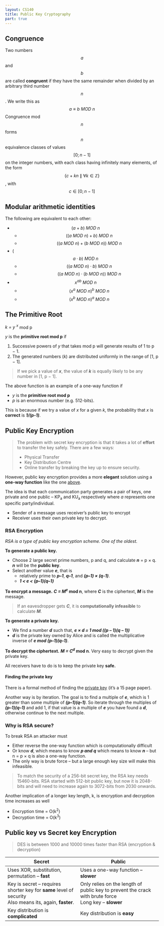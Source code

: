 ```yaml
---
layout: CS140
title: Public Key Cryptography
part: true
---
```


## Congruence

Two numbers $$a$$ and $$b$$ are called **congruent** if they have the same remainder when divided by an arbitrary third number $$n$$. We write this as
$$
a \equiv b\ MOD\ n
$$
Congruence mod $$n$$ forms $$n$$ equivalence classes of values $$[0; n-1]$$ on the integer numbers, with each class having infinitely many elements, of the form $$\{c + kn\ \|\ \forall k \in \mathbb{Z}\}$$, with $$c \in [0; n-1]$$

## Modular arithmetic identities

The following are equivalent to each other:

- $$(a + b)\ MOD\ n$$
  - $$((a\ MOD\ n) + b)\ MOD\ n$$
  - $$((a\ MOD\ n) + (b\ MOD\ n))\ MOD\ n$$
- ($$a \cdot b)\ MOD\ n$$
  - $$((a\ MOD\ n) \cdot b)\ MOD\ n$$
  - $$((a\ MOD\ n) \cdot (b\ MOD\ n))\ MOD\ n$$
- $$x^{ab}\ MOD\ n$$
  - $$(x^a\ MOD\ n)^b\ MOD\ n$$
  - $$(x^b\ MOD\ n)^a\ MOD\ n$$

## The Primitive Root

*k = y <sup>x</sup>* mod p

*y* is the **primitive root mod p** if

1. Successive powers of *y* that takes mod p will generate results of 1 to p &minus; 1. 
2. The generated numbers (*k*) are distributed uniformly in the range of [1, p &minus; 1].

> If we pick a value of ***x***, the value of ***k*** is equally likely to be any number in [1, p &minus; 1]. 

The above function is an example of a one-way function if 

- *y* is the **primitive root mod p**
- *p* is an enormous number (e.g. 512-bits).

This is because if we try a value of *x* for a given *k*, the probability that *x* is **correct** is ***1/(p-1)***.

## Public Key Encryption

> The problem with secret key encryption is that it takes a lot of **effort** to transfer the key safely. There are a few ways:
>
> - Physical Transfer
> - Key Distribution Centre
> - Online transfer by breaking the key up to ensure security.

However, public key encryption provides a more **elegant** solution using a **one-way function** like the one [above](#the-primitive-root).

The idea is that each communication party generates a pair of keys, one private and one public – KP<sub>a</sub> and KU<sub>a</sub> respectively where *a* represents one specific party/individual.

- Sender of a message uses receiver’s public key to encrypt
- Receiver uses their own private key to decrypt.

### RSA Encryption

*RSA is a type of public key encryption scheme. One of the oldest.*

**To generate a public key.**

- Choose 2 large secret prime numbers, p and q, and calculate ***n*** = p &times; q. ***n*** will be the **public key**.
- Select another value ***e***, that is 
  - relatively prime to ***p–1***, ***q–1***, and ***(p–1) &times; (q-1)***. 
  - ***1 < e < (p–1)(q–1)***

**To encrypt a message.** ***C = M<sup>e</sup>* mod n**, where ***C*** is the ciphertext, ***M*** is the message.

> If an eavesdropper gets ***C***, it is **computationally infeasible** to calculate ***M***.

**To generate a private key.**

- We find a number ***d*** such that, ***e &times; d = 1 mod ((p – 1)(q – 1))***
- ***d*** is the private key owned by Alice and is called the multiplicative inverse of ***e mod (p–1)(q–1)***.

**To decrypt the ciphertext.** ***M = C<sup>d</sup>* mod n**. Very easy to decrypt given the private key.

All receivers have to do is to keep the private key **safe.**

#### Finding the private key

There is a formal method of finding the [private key](https://people.csail.mit.edu/rivest/Rsapaper.pdf) (it’s a 15 page paper).

Another way is by iteration. The goal is to find a multiple of ***e***, which is 1 greater than some multiple of ***(p–1)(q–1)***. So iterate through the multiples of ***(p–1)(q–1)*** and add 1, if that value is a multiple of ***e*** you have found a ***d***, otherwise continue to the next multiple.

### Why is RSA secure?

To break RSA an attacker must

- Either reverse the one-way function which is computationally difficult
- Or know ***d***, which means to know ***p and q*** which means to know ***n*** – but n = p &times; q is also a one-way function.
- The only way is brute force – but a large enough key size will make this infeasible.

> To match the security of a 256-bit secret key, the RSA key needs 15460-bits. RSA started with 512-bit public key, but now it is 2048-bits and will need to increase again to 3072-bits from 2030 onwards.

Another implication of a longer key length, k, is encryption and decryption time increases as well

- Encryption time = O(k<sup>2</sup>)
- Decryption time = O(k<sup>3</sup>)

## Public key vs Secret key Encryption

> DES is between 1000 and 10000 times faster than RSA (encryption & decryption)

| Secret                                                       | Public                                                       |
| ------------------------------------------------------------ | ------------------------------------------------------------ |
| Uses XOR, substitution, permutation – **fast**               | Uses a one-way function – **slower**                         |
| Key is secret – requires shorter key for **same** level of security<br />Also means its, again, **faster**. | Only relies on the length of public key to prevent the crack with brute force<br />Long key – **slower** |
| Key distribution is **complicated**                          | Key distribution is **easy**                                 |

